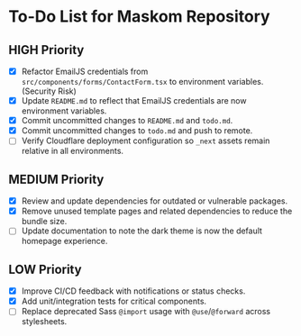 # To-Do List for Maskom Repository

## HIGH Priority
- [x] Refactor EmailJS credentials from `src/components/forms/ContactForm.tsx` to environment variables. (Security Risk)
- [x] Update `README.md` to reflect that EmailJS credentials are now environment variables.
- [x] Commit uncommitted changes to `README.md` and `todo.md`.
- [x] Commit uncommitted changes to `todo.md` and push to remote.
- [ ] Verify Cloudflare deployment configuration so `_next` assets remain relative in all environments.

## MEDIUM Priority
- [x] Review and update dependencies for outdated or vulnerable packages.
- [x] Remove unused template pages and related dependencies to reduce the bundle size.
- [ ] Update documentation to note the dark theme is now the default homepage experience.

## LOW Priority
- [x] Improve CI/CD feedback with notifications or status checks.
- [x] Add unit/integration tests for critical components.
- [ ] Replace deprecated Sass `@import` usage with `@use`/`@forward` across stylesheets.
